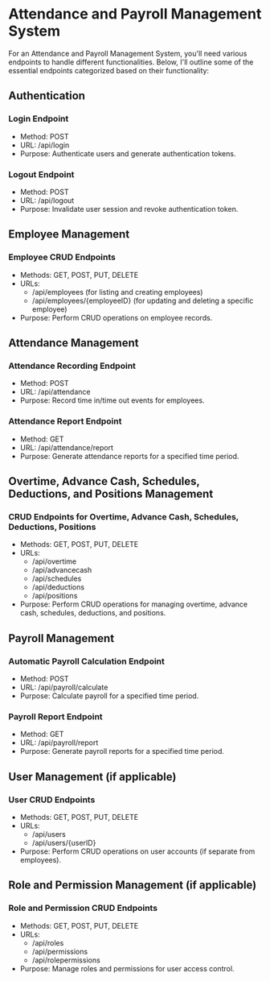 # Attendance and Payroll Management System

For an Attendance and Payroll Management System, you'll need various endpoints to handle different functionalities. Below, I'll outline some of the essential endpoints categorized based on their functionality:

## Authentication

### Login Endpoint

- Method: POST
- URL: /api/login
- Purpose: Authenticate users and generate authentication tokens.

### Logout Endpoint

- Method: POST
- URL: /api/logout
- Purpose: Invalidate user session and revoke authentication token.

## Employee Management

### Employee CRUD Endpoints

- Methods: GET, POST, PUT, DELETE
- URLs:
    - /api/employees (for listing and creating employees)
    - /api/employees/{employeeID} (for updating and deleting a specific employee)
- Purpose: Perform CRUD operations on employee records.

## Attendance Management

### Attendance Recording Endpoint

- Method: POST
- URL: /api/attendance
- Purpose: Record time in/time out events for employees.

### Attendance Report Endpoint

- Method: GET
- URL: /api/attendance/report
- Purpose: Generate attendance reports for a specified time period.

## Overtime, Advance Cash, Schedules, Deductions, and Positions Management

### CRUD Endpoints for Overtime, Advance Cash, Schedules, Deductions, Positions

- Methods: GET, POST, PUT, DELETE
- URLs:
    - /api/overtime
    - /api/advancecash
    - /api/schedules
    - /api/deductions
    - /api/positions
- Purpose: Perform CRUD operations for managing overtime, advance cash, schedules, deductions, and positions.

## Payroll Management

### Automatic Payroll Calculation Endpoint

- Method: POST
- URL: /api/payroll/calculate
- Purpose: Calculate payroll for a specified time period.

### Payroll Report Endpoint

- Method: GET
- URL: /api/payroll/report
- Purpose: Generate payroll reports for a specified time period.

## User Management (if applicable)

### User CRUD Endpoints

- Methods: GET, POST, PUT, DELETE
- URLs:
    - /api/users
    - /api/users/{userID}
- Purpose: Perform CRUD operations on user accounts (if separate from employees).

## Role and Permission Management (if applicable)

### Role and Permission CRUD Endpoints

- Methods: GET, POST, PUT, DELETE
- URLs:
    - /api/roles
    - /api/permissions
    - /api/rolepermissions
- Purpose: Manage roles and permissions for user access control.
